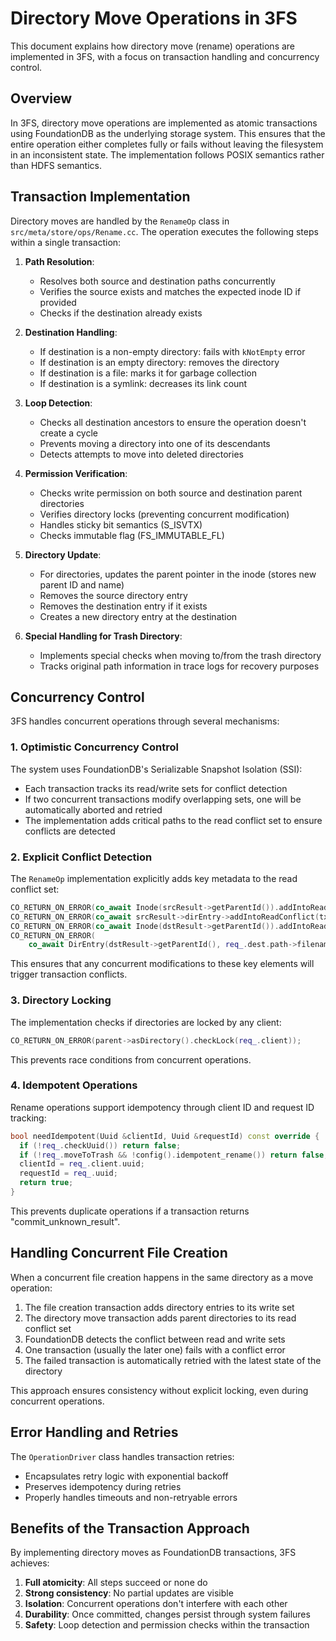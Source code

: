 # Directory Move Operations in 3FS

This document explains how directory move (rename) operations are implemented in 3FS, with a focus on transaction handling and concurrency control.

## Overview

In 3FS, directory move operations are implemented as atomic transactions using FoundationDB as the underlying storage system. This ensures that the entire operation either completes fully or fails without leaving the filesystem in an inconsistent state. The implementation follows POSIX semantics rather than HDFS semantics.

## Transaction Implementation

Directory moves are handled by the `RenameOp` class in `src/meta/store/ops/Rename.cc`. The operation executes the following steps within a single transaction:

1. **Path Resolution**: 
   - Resolves both source and destination paths concurrently
   - Verifies the source exists and matches the expected inode ID if provided
   - Checks if the destination already exists

2. **Destination Handling**:
   - If destination is a non-empty directory: fails with `kNotEmpty` error
   - If destination is an empty directory: removes the directory
   - If destination is a file: marks it for garbage collection
   - If destination is a symlink: decreases its link count

3. **Loop Detection**:
   - Checks all destination ancestors to ensure the operation doesn't create a cycle
   - Prevents moving a directory into one of its descendants
   - Detects attempts to move into deleted directories

4. **Permission Verification**:
   - Checks write permission on both source and destination parent directories
   - Verifies directory locks (preventing concurrent modification)
   - Handles sticky bit semantics (S_ISVTX)
   - Checks immutable flag (FS_IMMUTABLE_FL)

5. **Directory Update**:
   - For directories, updates the parent pointer in the inode (stores new parent ID and name)
   - Removes the source directory entry
   - Removes the destination entry if it exists
   - Creates a new directory entry at the destination

6. **Special Handling for Trash Directory**:
   - Implements special checks when moving to/from the trash directory
   - Tracks original path information in trace logs for recovery purposes

## Concurrency Control

3FS handles concurrent operations through several mechanisms:

### 1. Optimistic Concurrency Control

The system uses FoundationDB's Serializable Snapshot Isolation (SSI):
- Each transaction tracks its read/write sets for conflict detection
- If two concurrent transactions modify overlapping sets, one will be automatically aborted and retried
- The implementation adds critical paths to the read conflict set to ensure conflicts are detected

### 2. Explicit Conflict Detection

The `RenameOp` implementation explicitly adds key metadata to the read conflict set:
```cpp
CO_RETURN_ON_ERROR(co_await Inode(srcResult->getParentId()).addIntoReadConflict(txn));
CO_RETURN_ON_ERROR(co_await srcResult->dirEntry->addIntoReadConflict(txn));
CO_RETURN_ON_ERROR(co_await Inode(dstResult->getParentId()).addIntoReadConflict(txn));
CO_RETURN_ON_ERROR(
    co_await DirEntry(dstResult->getParentId(), req_.dest.path->filename().native()).addIntoReadConflict(txn));
```

This ensures that any concurrent modifications to these key elements will trigger transaction conflicts.

### 3. Directory Locking

The implementation checks if directories are locked by any client:
```cpp
CO_RETURN_ON_ERROR(parent->asDirectory().checkLock(req_.client));
```

This prevents race conditions from concurrent operations.

### 4. Idempotent Operations

Rename operations support idempotency through client ID and request ID tracking:
```cpp
bool needIdempotent(Uuid &clientId, Uuid &requestId) const override {
  if (!req_.checkUuid()) return false;
  if (!req_.moveToTrash && !config().idempotent_rename()) return false;
  clientId = req_.client.uuid;
  requestId = req_.uuid;
  return true;
}
```

This prevents duplicate operations if a transaction returns "commit_unknown_result".

## Handling Concurrent File Creation

When a concurrent file creation happens in the same directory as a move operation:

1. The file creation transaction adds directory entries to its write set
2. The directory move transaction adds parent directories to its read conflict set
3. FoundationDB detects the conflict between read and write sets
4. One transaction (usually the later one) fails with a conflict error
5. The failed transaction is automatically retried with the latest state of the directory

This approach ensures consistency without explicit locking, even during concurrent operations.

## Error Handling and Retries

The `OperationDriver` class handles transaction retries:
- Encapsulates retry logic with exponential backoff
- Preserves idempotency during retries
- Properly handles timeouts and non-retryable errors

## Benefits of the Transaction Approach

By implementing directory moves as FoundationDB transactions, 3FS achieves:

1. **Full atomicity**: All steps succeed or none do
2. **Strong consistency**: No partial updates are visible
3. **Isolation**: Concurrent operations don't interfere with each other
4. **Durability**: Once committed, changes persist through system failures
5. **Safety**: Loop detection and permission checks within the transaction
